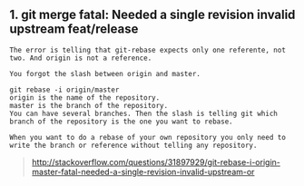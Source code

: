 ## 1. git merge fatal: Needed a single revision invalid upstream feat/release   

```shell
The error is telling that git-rebase expects only one referente, not two. And origin is not a reference.

You forgot the slash between origin and master.

git rebase -i origin/master
origin is the name of the repository.
master is the branch of the repository.
You can have several branches. Then the slash is telling git which branch of the repository is the one you want to rebase.

When you want to do a rebase of your own repository you only need to write the branch or reference without telling any repository.
```  

> http://stackoverflow.com/questions/31897929/git-rebase-i-origin-master-fatal-needed-a-single-revision-invalid-upstream-or  

